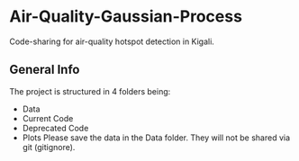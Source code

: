 # Air-Quality-Gaussian-Process
Code-sharing for air-quality hotspot detection in Kigali.

## General Info
The project is structured in 4 folders being:
* Data
* Current Code
* Deprecated Code
* Plots
Please save the data in the Data folder. They will not be shared via git (gitignore).

